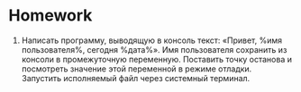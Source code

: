# Homework
1. Написать программу, выводящую в консоль текст: «Привет, %имя пользователя%, сегодня %дата%». 
Имя пользователя сохранить из консоли в промежуточную переменную. Поставить точку останова и посмотреть значение этой переменной в режиме отладки. 
Запустить исполняемый файл через системный терминал.
